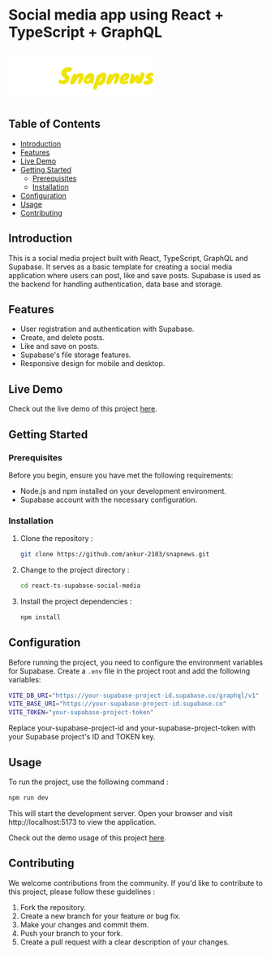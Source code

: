 # Social media app using React + TypeScript + GraphQL

![Project Image/Logo](./src/assets/spannews-logo.svg) 



## Table of Contents

- [Introduction](#introduction)
- [Features](#features)
- [Live Demo](#live-demo)
- [Getting Started](#getting-started)
  - [Prerequisites](#prerequisites)
  - [Installation](#installation)
- [Configuration](#configuration)
- [Usage](#usage)
- [Contributing](#contributing)

## Introduction

This is a social media project built with React, TypeScript, GraphQL and Supabase. It serves as a basic template for creating a social media application where users can post, like and save posts. Supabase is used as the backend for handling authentication, data base and storage.


## Features

- User registration and authentication with Supabase.
- Create, and delete posts.
- Like and save on posts.
- Supabase's file storage features.
- Responsive design for mobile and desktop.

## Live Demo

Check out the live demo of this project [here](https://65364b4742df06276c1576c1--remarkable-taffy-0055bd.netlify.app/).

## Getting Started

### Prerequisites

Before you begin, ensure you have met the following requirements:

- Node.js and npm installed on your development environment.
- Supabase account with the necessary configuration.

### Installation

   1. Clone the repository :

      ```bash
      git clone https://github.com/ankur-2103/snapnews.git
      ```

   2. Change to the project directory :

      ```bash
      cd react-ts-supabase-social-media
      ```

   3. Install the project dependencies :
      ```bash
      npm install
      ```

## Configuration

Before running the project, you need to configure the environment variables for Supabase. Create a `.env` file in the project root and add the following variables:

```bash
VITE_DB_URI="https://your-supabase-project-id.supabase.co/graphql/v1"
VITE_BASE_URI="https://your-supabase-project-id.supabase.co"
VITE_TOKEN="your-supabase-project-token"
```

Replace your-supabase-project-id and your-supabase-project-token with your Supabase project's ID and TOKEN key.

## Usage
To run the project, use the following command :

```bash
npm run dev
```

This will start the development server. Open your browser and visit http://localhost:5173 to view the application.

Check out the demo usage of this project [here](https://drive.google.com/file/d/1bRscpUy-DTFzvOOj_rAlO9uVGDIty7bC/view?usp=sharing).

## Contributing

We welcome contributions from the community. If you'd like to contribute to this project, please follow these guidelines :

   1. Fork the repository.
   2. Create a new branch for your feature or bug fix.
   3. Make your changes and commit them.
   4. Push your branch to your fork.
   5. Create a pull request with a clear description of your changes.